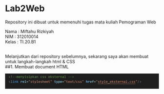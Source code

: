 # Lab2Web
Repository ini dibuat untuk memenuhi tugas mata kuliah Pemograman Web

Nama : Miftahu Rizkiyah<br>
NIM  : 312010014<br>
Kelas : TI.20.B1<br>

<br>
Melanjutkan dari repository sebelumnya, sekarang saya akan membuat untuk langkah-langkah html & CSS
<br>
##1. Membuat document HTML

![Picture](SS/Inoput_5.Memasukan_link.PNG)



